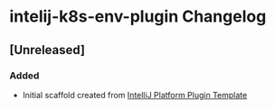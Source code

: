 <!-- Keep a Changelog guide -> https://keepachangelog.com -->

# intelij-k8s-env-plugin Changelog

## [Unreleased]
### Added
- Initial scaffold created from [IntelliJ Platform Plugin Template](https://github.com/JetBrains/intellij-platform-plugin-template)
